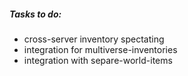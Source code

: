 ##### Tasks to do:

- cross-server inventory spectating
- integration for multiverse-inventories
- integration with separe-world-items
